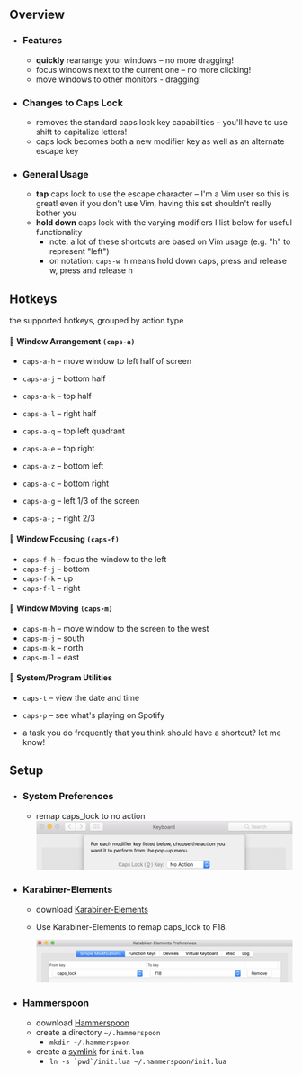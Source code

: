 ## Overview
- ### Features
  - **quickly** rearrange your windows – no more dragging!
  - focus windows next to the current one – no more clicking!
  - move windows to other monitors - dragging!

- ### Changes to Caps Lock
  - removes the standard caps lock key capabilities – you'll have to use shift to capitalize letters!
  - caps lock becomes both a new modifier key as well as an alternate escape key

- ### General Usage
  - **tap** caps lock to use the escape character – I'm a Vim user so this is great! even if you don't use Vim, having this set shouldn't really bother you
  - **hold down** caps lock with the varying modifiers I list below for useful functionality
    - note: a lot of these shortcuts are based on Vim usage (e.g. "h" to represent "left")
    - on notation: `caps-w h` means hold down caps, press and release w, press and release h

## Hotkeys
the supported hotkeys, grouped by action type

#### 🐯 Window Arrangement `(caps-a)`
- `caps-a-h` – move window to left half of screen
- `caps-a-j` – bottom half
- `caps-a-k` – top half
- `caps-a-l` – right half


- `caps-a-q` – top left quadrant
- `caps-a-e` – top right
- `caps-a-z` – bottom left
- `caps-a-c` – bottom right


- `caps-a-g` – left 1/3 of the screen
- `caps-a-;` – right 2/3

#### 🐙 Window Focusing `(caps-f)`
- `caps-f-h` – focus the window to the left
- `caps-f-j` – bottom
- `caps-f-k` – up
- `caps-f-l` – right

#### 🌟 Window Moving `(caps-m)`
- `caps-m-h` – move window to the screen to the west
- `caps-m-j` – south
- `caps-m-k` – north
- `caps-m-l` – east

#### 🐷 System/Program Utilities
- `caps-t` – view the date and time
- `caps-p` – see what's playing on Spotify

- a task you do frequently that you think should have a shortcut? let me know!

## Setup
- ### System Preferences
  - remap caps_lock to no action
    <img src="imgs/sys-prefs.png" width="800px">

- ### Karabiner-Elements
  - download [Karabiner-Elements](https://github.com/tekezo/Karabiner-Elements)
  - Use Karabiner-Elements to remap caps_lock to F18.

    <img src="imgs/karabiner-elements.png" width="800px">

- ### Hammerspoon
  - download [Hammerspoon](http://www.hammerspoon.org/)
  - create a directory `~/.hammerspoon`
    - `mkdir ~/.hammerspoon`
  - create a [symlink](https://en.wikipedia.org/wiki/Symbolic_link) for `init.lua`
    - ``ln -s `pwd`/init.lua ~/.hammerspoon/init.lua``
